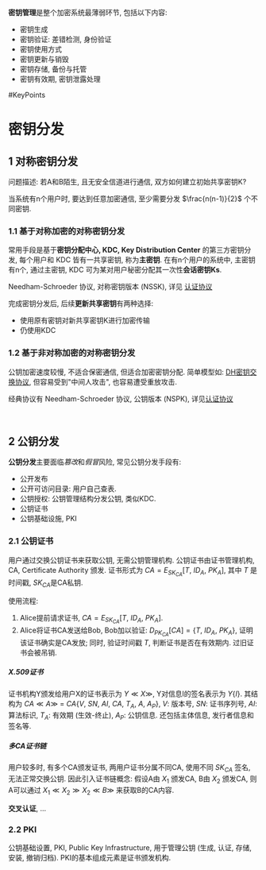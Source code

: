 **密钥管理**是整个加密系统最薄弱环节, 包括以下内容:
- 密钥生成
- 密钥验证: 差错检测, 身份验证
- 密钥使用方式
- 密钥更新与销毁
- 密钥存储, 备份与托管
- 密钥有效期, 密钥泄露处理

#KeyPoints 
# 密钥分发
## 1 对称密钥分发

问题描述: 若A和B陌生, 且无安全信道进行通信, 双方如何建立初始共享密钥K?

当系统有n个用户时, 要达到任意加密通信, 至少需要分发 $\frac{n(n-1)}{2}$ 个不同密钥. 

### 1.1 基于对称加密的对称密钥分发

常用手段是基于**密钥分配中心, KDC, Key Distribution Center** 的第三方密钥分发, 每个用户和 KDC 皆有一共享密钥, 称为**主密钥**. 在有n个用户的系统中, 主密钥有n个, 通过主密钥, KDC 可为某对用户秘密分配其一次性**会话密钥Ks**.

Needham-Schroeder 协议, 对称密钥版本 (NSSK), 详见 [认证协议](../6%20安全协议/认证协议.md)

完成密钥分发后, 后续**更新共享密钥**有两种选择:
- 使用原有密钥对新共享密钥K进行加密传输
- 仍使用KDC

### 1.2 基于非对称加密的对称密钥分发

公钥加密速度较慢, 不适合保密通信, 但适合加密密钥分配. 简单模型如: [DH密钥交换协议](../2%20公钥密码/Diffie-Hellman密钥交换.md), 但容易受到"中间人攻击", 也容易遭受重放攻击.

经典协议有 Needham-Schroeder 协议, 公钥版本 (NSPK), 详见[认证协议](../6%20安全协议/认证协议.md)

<br>

## 2 公钥分发

**公钥分发**主要面临*篡改*和*假冒*风险, 常见公钥分发手段有:
- 公开发布
- 公开可访问目录: 用户自己查表.
- 公钥授权: 公钥管理结构分发公钥, 类似KDC.
- 公钥证书
- 公钥基础设施, PKI

### 2.1 公钥证书

用户通过交换公钥证书来获取公钥, 无需公钥管理机构. 公钥证书由证书管理机构, CA, Certificate Authority 颁发. 证书形式为 $CA=E_{SK_{CA}}[T,\ ID_{A},\ PK_{A} ]$, 其中 $T$ 是时间戳, $SK_{CA}$是CA私钥.

使用流程:  
1. Alice提前请求证书, $CA=E_{SK_{CA}}[T,\ ID_{A},\ PK_{A} ]$.
2. Alice将证书CA发送给Bob, Bob加以验证: $D_{PK_{CA}}[CA]=\{T,\ ID_{A},\ PK_{A}\}$, 证明该证书确实是CA发放; 同时, 验证时间戳 $T$, 判断证书是否在有效期内. 过旧证书会被吊销.

##### X.509证书

证书机构Y颁发给用户X的证书表示为 $Y\ll X\gg$, Y对信息I的签名表示为 $Y\{I\}$. 其结构为 $CA\ll A\gg\ =\ CA\{V,\ SN,\ AI,\ CA,\ T_{A},\ A,\ A_{P}\}$, $V$: 版本号, $SN$: 证书序列号, $AI$: 算法标识, $T_{A}$: 有效期 (生效-终止), $A_{P}$: 公钥信息. 还包括主体信息, 发行者信息和签名等.

##### 多CA证书链

用户较多时, 有多个CA颁发证书, 两用户证书分属不同CA, 使用不同 $SK_{CA}$ 签名, 无法正常交换公钥. 因此引入证书链概念: 假设A由 $X_{1}$ 颁发CA, B由 $X_{2}$ 颁发CA, 则A可以通过 $X_{1}\ll X_{2}\gg X_{2}\ll B\gg$ 来获取B的CA内容.

**交叉认证**, ...

### 2.2 PKI

公钥基础设置, PKI, Public Key Infrastructure, 用于管理公钥 (生成, 认证, 存储, 安装, 撤销归档). PKI的基本组成元素是证书颁发机构.